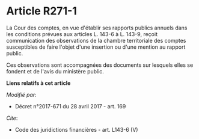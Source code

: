# Article R271-1

La Cour des comptes, en vue d'établir ses rapports publics annuels dans les conditions prévues aux articles L. 143-6 à L.
143-9, reçoit communication des observations de la chambre territoriale des comptes susceptibles de faire l'objet d'une
insertion ou d'une mention au rapport public. 

Ces observations sont accompagnées des documents sur lesquels elles se fondent et de l'avis du ministère public.

**Liens relatifs à cet article**

_Modifié par_:

  - Décret n°2017-671 du 28 avril 2017 - art. 169

_Cite_:

  - Code des juridictions financières - art. L143-6 (V)
